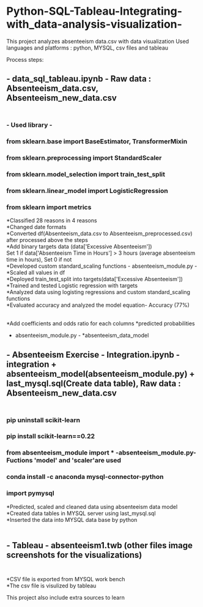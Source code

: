 # Python-SQL-Tableau-Integrating-with_data-analysis-visualization-
This project analyzes absenteeism data.csv with data visualization
Used languages and platforms : python, MYSQL, csv files and tableau

Process steps:

## - data_sql_tableau.ipynb -  Raw data : Absenteeism_data.csv, Absenteeism_new_data.csv <br /><br />
### - Used library -
### from sklearn.base import BaseEstimator, TransformerMixin
### from sklearn.preprocessing import StandardScaler
### from sklearn.model_selection import train_test_split
### from sklearn.linear_model import LogisticRegression
### from sklearn import metrics
*Classified 28 reasons in 4 reasons <br />
*Changed date formats <br />
*Converted df(Absenteeism_data.csv to Absenteeism_preprocessed.csv) after processed above the steps <br />
*Add binary targets data (data['Excessive Absenteeism']) <br />
Set 1 if data['Absenteeism Time in Hours'] > 3 hours (average absenteeism time in hours), Set 0 if not <br />
*Developed custom standard_scaling functions - absenteeism_module.py -  <br />
*Scaled all values in df <br />
*Deployed train_test_split into targets(data['Excessive Absenteeism']) <br />
*Trained and tested Logistic regression with targets <br />
*Analyzed data using logisting regressions and custom standard_scaling functions <br />
*Evaluated accuracy and analyzed the model equation- Accuracy (77%) <br /><br />

*Add coefficients and odds ratio for each columns
*predicted probabilities


- absenteeism_module.py - 
*absenteeism_data_model

## - Absenteeism Exercise - Integration.ipynb - integration + absenteeism_model(absenteeism_module.py) + last_mysql.sql(Create data table), Raw data : Absenteeism_new_data.csv <br /><br />
### pip uninstall scikit-learn 
### pip install scikit-learn==0.22
### from absenteeism_module import *  -absenteeism_module.py- Fuctions 'model' and 'scaler'are used  
### conda install -c anaconda mysql-connector-python
### import pymysql

*Predicted, scaled and cleaned data using absenteeism data model <br />
*Created data tables in MYSQL server using last_mysql.sql<br />
*Inserted the data into MYSQL data base by python <br /><br />



## - Tableau - absenteeism1.twb (other files image screenshots for the visualizations)<br /><br />
*CSV file is exported from MYSQL work bench <br />
*The csv file is visulized by tableau<br />


This project also include extra sources to learn 


